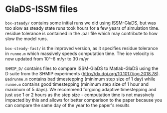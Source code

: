 # GlaDS-ISSM files

`box-steady/` contains some initial runs we did using ISSM-GlaDS, but was too slow as steady state runs took hours for a few years of simulation time. residue tolerance is contained in the .par file which may contribute to how slow the model runs.

`box-steady-fast/` is the improved version, as it specifies residue tolerance in `runme.m` which massively speeds computation time. The ice velocity is now updated from 10^-6 m/yr to 30 m/yr

`SHMIP_D/` contains files to compare ISSM-GlaDS to Matlab-GlaDS using the D suite from the SHMIP experiments (http://dx.doi.org/10.1017/jog.2018.78). `Badrunme.m` contains bad timestepping (minimum step size of 1 day) while `runme.m` contains good timestepping (minimum step size of 1 hour and maximum of 5 days). We recommend forgoing adaptive timestepping and just use 1 or 2 hours as the step size - computation time is not massively impacted by this and allows for better comparison to the paper because you can compare the same day of the year to the paper's results
